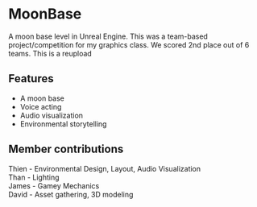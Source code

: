 # MoonBase  
A moon base level in Unreal Engine. This was a team-based project/competition for my graphics class.
We scored 2nd place out of 6 teams.
This is a reupload
## Features
 - A moon base
 - Voice acting
 - Audio visualization
 - Environmental storytelling
## Member contributions  
Thien - Environmental Design, Layout, Audio Visualization  
Than - Lighting  
James - Gamey Mechanics  
David - Asset gathering, 3D modeling  
